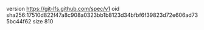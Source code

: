 version https://git-lfs.github.com/spec/v1
oid sha256:17510d822f47a8c908a0323bb1b8123d34bfbf6f39823d72e606ad735bc44f62
size 810
